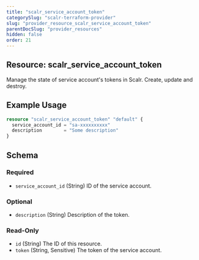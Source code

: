 ```yaml
---
title: "scalr_service_account_token"
categorySlug: "scalr-terraform-provider"
slug: "provider_resource_scalr_service_account_token"
parentDocSlug: "provider_resources"
hidden: false
order: 21
---
```

## Resource: scalr_service_account_token

Manage the state of service account's tokens in Scalr. Create, update and destroy.

## Example Usage

```terraform
resource "scalr_service_account_token" "default" {
  service_account_id = "sa-xxxxxxxxxx"
  description        = "Some description"
}
```

<!-- schema generated by tfplugindocs -->
## Schema

### Required

- `service_account_id` (String) ID of the service account.

### Optional

- `description` (String) Description of the token.

### Read-Only

- `id` (String) The ID of this resource.
- `token` (String, Sensitive) The token of the service account.
